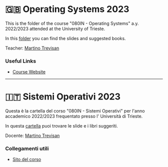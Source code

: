 # :gb: Operating Systems 2023

This is the folder of the course "080IN - Operating Systems" a.y. 2022/2023 attended at the University of
Trieste.

In this [folder](.) you can find the slides and suggested books.

Teacher: [Martino Trevisan](https://github.com/marty90)

### Useful Links

- [Course Website](https://trevisan.inginf.units.it/teaching-and-thesis/sistemi-operativi)

---

# :it: Sistemi Operativi 2023

Questa è la cartella del corso "080IN - Sistemi Operativi" per l'anno accademico 2022/2023 frequentato presso l'
Università di Trieste.

In questa [cartella](.) puoi trovare le slide e i libri suggeriti.

Docente: [Martino Trevisan](https://github.com/marty90)

### Collegamenti utili

- [Sito del corso](https://trevisan.inginf.units.it/teaching-and-thesis/sistemi-operativi)